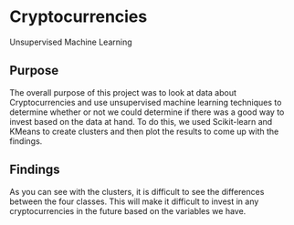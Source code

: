# Cryptocurrencies
Unsupervised Machine Learning

## Purpose
The overall purpose of this project was to look at data about Cryptocurrencies and use unsupervised machine learning techniques to determine whether or not we could determine if there was a good way to invest based on the data at hand. To do this, we used Scikit-learn and KMeans to create clusters and then plot the results to come up with the findings.

## Findings
As you can see with the clusters, it is difficult to see the differences between the four classes. This will make it difficult to invest in any cryptocurrencies in the future based on the variables we have.
